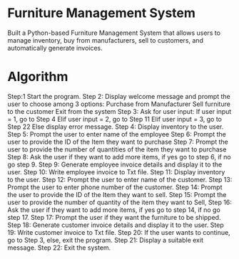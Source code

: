 # Furniture Management System
Built a Python-based Furniture Management System that allows users to manage inventory, buy from manufacturers, sell to customers, and automatically generate invoices.

# Algorithm
Step:1 Start the program.
Step 2: Display welcome message and prompt the user to choose among 3 options:
Purchase from Manufacturer
Sell furniture to the customer
Exit from the system
Step 3: Ask for user input:
If user input = 1, go to Step 4
Elif user input = 2, go to Step 11
Elif user input = 3, go to Step 22
Else display error message.
Step 4: Display inventory to the user.
Step 5: Prompt the user to enter name of the employee 
Step 6: Prompt the user to provide the ID of the Item they want to purchase
Step 7: Prompt the user to provide the number of quantities of the item they want to
purchase
Step 8: Ask the user if they want to add more items, if yes go to step 6, if no go step 9.
Step 9: Generate employee invoice details and display it to the user.
Step 10: Write employee invoice to Txt file.
Step 11: Display inventory to the user.
Step 12: Prompt the user to enter name of the customer.
Step 13: Prompt the user to enter phone number of the customer.
Step 14: Prompt the user to provide the ID of the Item they want to sell.
Step 15: Prompt the user to provide the number of quantity of the item they want to
Sell,
Step 16: Ask the user if they want to add more items, if yes go to step 14, if no go step
17.
Step 17: Prompt the user if they want the furniture to be shipped.
Step 18: Generate customer invoice details and display it to the user.
Step 19: Write customer invoice to Txt file.
Step 20: If the user wants to continue, go to Step 3, else, exit the program.
Step 21: Display a suitable exit message.
Step 22: Exit the system.
